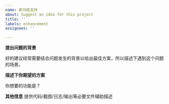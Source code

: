 ```yaml
---
name: 新功能支持
about: Suggest an idea for this project
title: ''
labels: enhancement
assignees: ''

---
```


**提出问题的背景**

好的建议经常需要结合问题发生的背景以给出最佳方案，所以描述下遇到这个问题的场景。

**描述下你期望的方案**

你想要的功能是？

**其他信息**
提供代码/截图/日志/输出等必要文件辅助描述
